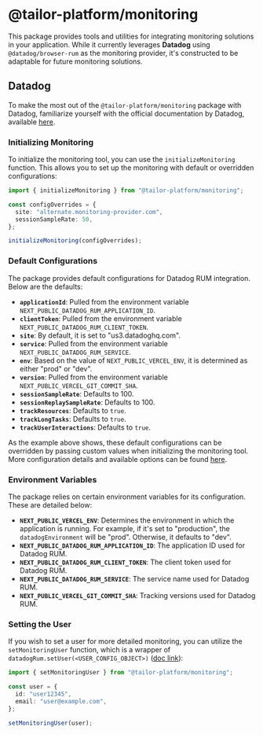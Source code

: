 # @tailor-platform/monitoring

This package provides tools and utilities for integrating monitoring solutions in your application. While it currently leverages **Datadog** using `@datadog/browser-rum` as the monitoring provider, it's constructed to be adaptable for future monitoring
solutions.

## Datadog

To make the most out of the `@tailor-platform/monitoring` package with Datadog, familiarize yourself with the official documentation by Datadog, available [here](https://docs.datadoghq.com/real_user_monitoring/browser).

### Initializing Monitoring

To initialize the monitoring tool, you can use the `initializeMonitoring` function. This allows you to set up the
monitoring with default or overridden configurations:

```ts
import { initializeMonitoring } from "@tailor-platform/monitoring";

const configOverrides = {
  site: "alternate.monitoring-provider.com",
  sessionSampleRate: 50,
};

initializeMonitoring(configOverrides);
```

### Default Configurations

The package provides default configurations for Datadog RUM integration. Below are the defaults:

- **`applicationId`**: Pulled from the environment variable `NEXT_PUBLIC_DATADOG_RUM_APPLICATION_ID`.
- **`clientToken`**: Pulled from the environment variable `NEXT_PUBLIC_DATADOG_RUM_CLIENT_TOKEN`.
- **`site`**: By default, it is set to "us3.datadoghq.com".
- **`service`**: Pulled from the environment variable `NEXT_PUBLIC_DATADOG_RUM_SERVICE`.
- **`env`**: Based on the value of `NEXT_PUBLIC_VERCEL_ENV`, it is determined as either "prod" or "dev".
- **`version`**: Pulled from the environment variable `NEXT_PUBLIC_VERCEL_GIT_COMMIT_SHA`.
- **`sessionSampleRate`**: Defaults to 100.
- **`sessionReplaySampleRate`**: Defaults to 100.
- **`trackResources`**: Defaults to `true`.
- **`trackLongTasks`**: Defaults to `true`.
- **`trackUserInteractions`**: Defaults to `true`.

As the example above shows, these default configurations can be overridden by passing custom values when initializing the monitoring tool. More configuration details and available options can be found [here](https://docs.datadoghq.com/real_user_monitoring/browser/#configuration).

### Environment Variables

The package relies on certain environment variables for its configuration. These are detailed below:

- **`NEXT_PUBLIC_VERCEL_ENV`**: Determines the environment in which the application is running. For example, if it's set to "production", the `datadogEnvironment` will be "prod". Otherwise, it defaults to "dev".
- **`NEXT_PUBLIC_DATADOG_RUM_APPLICATION_ID`**: The application ID used for Datadog RUM.
- **`NEXT_PUBLIC_DATADOG_RUM_CLIENT_TOKEN`**: The client token used for Datadog RUM.
- **`NEXT_PUBLIC_DATADOG_RUM_SERVICE`**: The service name used for Datadog RUM.
- **`NEXT_PUBLIC_VERCEL_GIT_COMMIT_SHA`**: Tracking versions used for Datadog RUM.

### Setting the User

If you wish to set a user for more detailed monitoring, you can utilize the `setMonitoringUser` function, which is a wrapper of `datadogRum.setUser(<USER_CONFIG_OBJECT>)` ([doc link](https://docs.datadoghq.com/real_user_monitoring/browser/modifying_data_and_context/?tab=npm#identify-user-session)):

```ts
import { setMonitoringUser } from "@tailor-platform/monitoring";

const user = {
  id: "user12345",
  email: "user@example.com",
};

setMonitoringUser(user);
```
